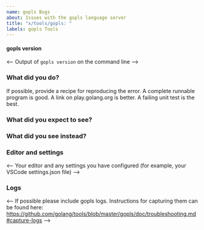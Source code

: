 ```yaml
---
name: gopls Bugs
about: Issues with the gopls language server
title: "x/tools/gopls: "
labels: gopls Tools
---
```


<!--
Please answer these questions before submitting your issue. Thanks!
-->

#### gopls version

<--
Output of `gopls version` on the command line
-->

### What did you do?

If possible, provide a recipe for reproducing the error.
A complete runnable program is good.
A link on play.golang.org is better.
A failing unit test is the best.

### What did you expect to see?

### What did you see instead?

### Editor and settings

<--
Your editor and any settings you have configured (for example, your VSCode settings.json file)
-->

### Logs

<--
If possible please include gopls logs. Instructions for capturing them can be found here:
https://github.com/golang/tools/blob/master/gopls/doc/troubleshooting.md#capture-logs
-->
